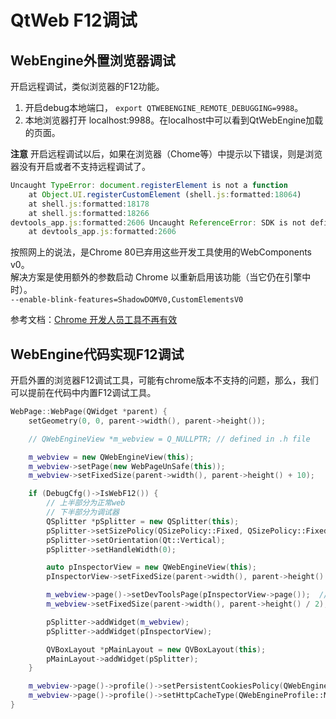 # QtWeb F12调试

## WebEngine外置浏览器调试
开启远程调试，类似浏览器的F12功能。  
1. 开启debug本地端口， `export QTWEBENGINE_REMOTE_DEBUGGING=9988`。
2. 本地浏览器打开 localhost:9988。在localhost中可以看到QtWebEngine加载的页面。

**注意**
开启远程调试以后，如果在浏览器（Chome等）中提示以下错误，则是浏览器没有开启或者不支持远程调试了。
```js
Uncaught TypeError: document.registerElement is not a function
    at Object.UI.registerCustomElement (shell.js:formatted:18064)
    at shell.js:formatted:18178
    at shell.js:formatted:18266
devtools_app.js:formatted:2606 Uncaught ReferenceError: SDK is not defined
    at devtools_app.js:formatted:2606
```
按照网上的说法，是Chrome 80已弃用这些开发工具使用的WebComponents v0。  
解决方案是使用额外的参数启动 Chrome 以重新启用该功能（当它仍在引擎中时）。  
`--enable-blink-features=ShadowDOMV0,CustomElementsV0`

参考文档：[Chrome 开发人员工具不再有效](https://qa.1r1g.com/sf/ask/4220449201/)

## WebEngine代码实现F12调试
开启外置的浏览器F12调试工具，可能有chrome版本不支持的问题，那么，我们可以提前在代码中内置F12调试工具。

```c++
WebPage::WebPage(QWidget *parent) {
    setGeometry(0, 0, parent->width(), parent->height());

    // QWebEngineView *m_webview = Q_NULLPTR; // defined in .h file

    m_webview = new QWebEngineView(this);
    m_webview->setPage(new WebPageUnSafe(this));
    m_webview->setFixedSize(parent->width(), parent->height() + 10);

    if (DebugCfg()->IsWebF12()) {
        // 上半部分为正常web
        // 下半部分为调试器
        QSplitter *pSplitter = new QSplitter(this);
        pSplitter->setSizePolicy(QSizePolicy::Fixed, QSizePolicy::Fixed);
        pSplitter->setOrientation(Qt::Vertical);
        pSplitter->setHandleWidth(0);

        auto pInspectorView = new QWebEngineView(this);
        pInspectorView->setFixedSize(parent->width(), parent->height() / 2);

        m_webview->page()->setDevToolsPage(pInspectorView->page());  // 插入F12工具
        m_webview->setFixedSize(parent->width(), parent->height() / 2);

        pSplitter->addWidget(m_webview);
        pSplitter->addWidget(pInspectorView);

        QVBoxLayout *pMainLayout = new QVBoxLayout(this);
        pMainLayout->addWidget(pSplitter);
    }

    m_webview->page()->profile()->setPersistentCookiesPolicy(QWebEngineProfile::NoPersistentCookies);
    m_webview->page()->profile()->setHttpCacheType(QWebEngineProfile::MemoryHttpCache);
}
```